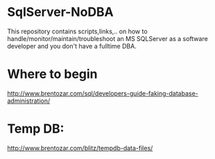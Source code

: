 # SqlServer-NoDBA

This repository contains scripts,links,.. on how to handle/monitor/maintain/troubleshoot an MS SQLServer as a software developer and you don't have a fulltime DBA.

# Where to begin
http://www.brentozar.com/sql/developers-guide-faking-database-administration/




# Temp DB:
http://www.brentozar.com/blitz/tempdb-data-files/
